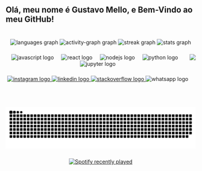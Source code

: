 <h2 align="left">Olá, meu nome é Gustavo Mello, e Bem-Vindo ao meu GitHub!</h2>

###

<br clear="both">

<div align="center">
  <img src="https://github-readme-stats.vercel.app/api/top-langs?username=yo-melloo&locale=pt-br&hide_title=false&layout=compact&card_width=320&langs_count=5&theme=github_dark&hide_border=true" height="150" alt="languages graph"  />
  <img src="https://github-readme-activity-graph.vercel.app/graph?username=yo-melloo&radius=15&area=true&hide_border=true&hide_title=false&theme=github-dark&custom_title=Atividade%20Recente" height="150" alt="activity-graph graph"  />
  <img src="https://streak-stats.demolab.com?user=yo-melloo&locale=en&mode=daily&theme=github_dark&hide_border=true&border_radius=15" height="135" alt="streak graph"  />
  <img src="https://github-readme-stats.vercel.app/api?username=yo-melloo&hide_title=true&hide_rank=false&show_icons=true&include_all_commits=true&count_private=true&disable_animations=false&theme=github_dark&locale=pt-br&hide_border=true" height="150" alt="stats graph"  />
</div>

###

<img align="right" height="140" src="https://cdn.thingiverse.com/renders/80/ca/d8/f9/2c/ee400e5db9967e47aa2639e515786f5e_display_large.jpg"  />

###

<div align="center">
  <img src="https://cdn.simpleicons.org/javascript/F7DF1E" height="30" alt="javascript logo"  />
  <img width="12" />
  <img src="https://cdn.simpleicons.org/react/61DAFB" height="30" alt="react logo"  />
  <img width="12" />
  <img src="https://cdn.simpleicons.org/nodedotjs/339933" height="30" alt="nodejs logo"  />
  <img width="12" />
  <img src="https://cdn.simpleicons.org/python/3776AB" height="30" alt="python logo"  />
  <img width="12" />
  <img src="https://cdn.simpleicons.org/jupyter/F37626" height="30" alt="jupyter logo"  />
</div>

###

<div align="center">
  <a href="https://www.instagram.com/yo.melloo/" target="_blank">
    <img src="https://raw.githubusercontent.com/maurodesouza/profile-readme-generator/master/src/assets/icons/social/instagram/default.svg" width="47" height="35" alt="instagram logo"  />
  </a>
  <a href="https://www.linkedin.com/in/gustavomelo2111/" target="_blank">
    <img src="https://raw.githubusercontent.com/maurodesouza/profile-readme-generator/master/src/assets/icons/social/linkedin/default.svg" width="47" height="35" alt="linkedin logo"  />
  </a>
  <a href="https://stackoverflow.com/users/23407532/gustavo-mello" target="_blank">
    <img src="https://raw.githubusercontent.com/maurodesouza/profile-readme-generator/master/src/assets/icons/social/stackoverflow/default.svg" width="47" height="35" alt="stackoverflow logo"  />
  </a>
  <img src="https://raw.githubusercontent.com/maurodesouza/profile-readme-generator/master/src/assets/icons/social/whatsapp/default.svg" width="47" height="35" alt="whatsapp logo"  />
</div>

###

<br clear="both">

<img src="https://raw.githubusercontent.com/yo-melloo/yo-melloo/output/snake.svg" alt="Snake animation" />

###

<div align="center">
  <a href="https://open.spotify.com/user/31j7nc6bab2vij5y2jgu7ksm7nfm">
    <img src="https://spotify-recently-played-readme.vercel.app/api?user=31j7nc6bab2vij5y2jgu7ksm7nfm&count=1&unique=true" alt="Spotify recently played"  />
  </a>
</div>

###
